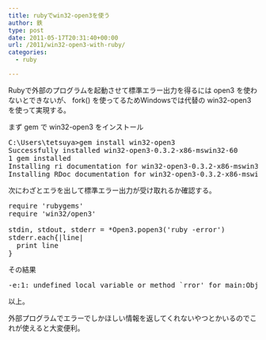 ```yaml
---
title: rubyでwin32-open3を使う
author: 鉄
type: post
date: 2011-05-17T20:31:40+00:00
url: /2011/win32-open3-with-ruby/
categories:
  - ruby

---
```

Rubyで外部のプログラムを起動させて標準エラー出力を得るには open3 を使わないとできないが、 fork() を使ってるためWindowsでは代替の win32-open3 を使って実現する。

まず gem で win32-open3 をインストール

<pre>C:\Users\tetsuya>gem install win32-open3
Successfully installed win32-open3-0.3.2-x86-mswin32-60
1 gem installed
Installing ri documentation for win32-open3-0.3.2-x86-mswin32-60...
Installing RDoc documentation for win32-open3-0.3.2-x86-mswin32-60...</pre>

次にわざとエラを出して標準エラー出力が受け取れるか確認する。

<pre>require 'rubygems'
require 'win32/open3'

stdin, stdout, stderr = *Open3.popen3('ruby -error')
stderr.each{|line|
  print line
}</pre>

その結果

<pre>-e:1: undefined local variable or method `rror' for main:Object (NameError)</pre>

以上。

外部プログラムでエラーでしかほしい情報を返してくれないやつとかいるのでこれが使えると大変便利。

